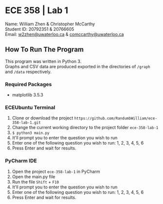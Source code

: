 # ECE 358 | Lab 1

Name: William Zhen & Christopher McCarthy <br />
Student ID: 20792351 & 20766605 <br />
Email: w2zhen@uwaterloo.ca & comccarthy@uwaterloo.ca

## How To Run The Program

This program was written in Python 3. <br />
Graphs and CSV data are produced exported in the directories of `/graph` and `/data` respectively.

### Required Packages
- matplotlib 3.5.3

### ECEUbuntu Terminal

1. Clone or download the project `https://github.com/RandumbWilliam/ece-358-lab-1.git`
2. Change the current working directory to the project folder `ece-358-lab-1`
3. ```$ python3 main.py```
4. It'll prompt you to enter the question you wish to run
5. Enter one of the following question you wish to run: 1, 2, 3, 4, 5, 6
6. Press Enter and wait for results.

### PyCharm IDE

1. Open the project `ece-358-lab-1` in PyCharm
2. Open the main.py file
3. Run the file `Shift` + `F10`
4. It'll prompt you to enter the question you wish to run
5. Enter one of the following question you wish to run: 1, 2, 3, 4, 5, 6
6. Press Enter and wait for results.
